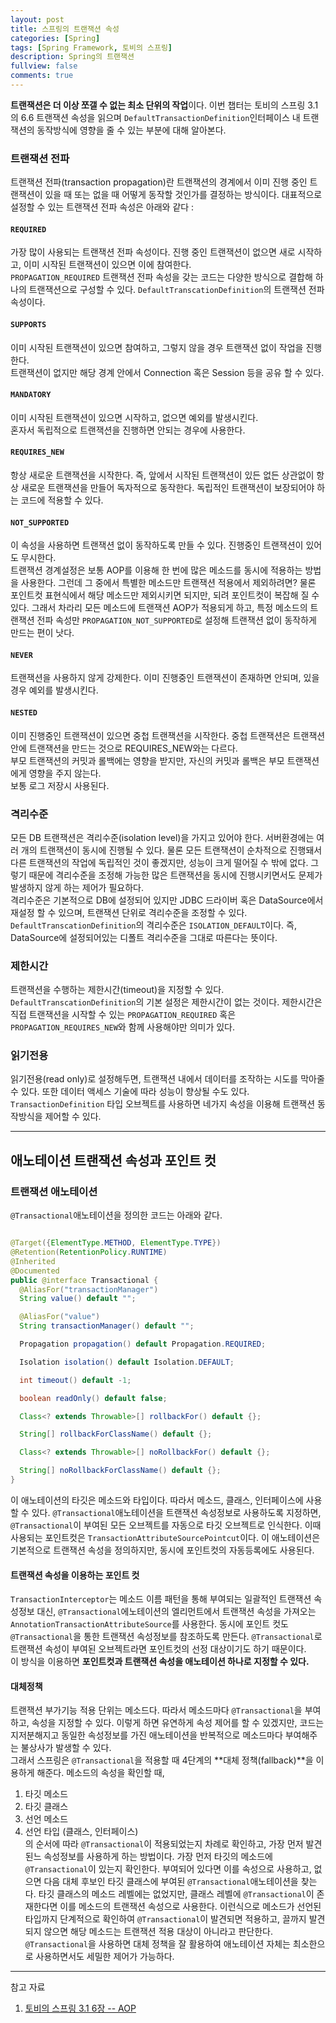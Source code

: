 ```yaml
---
layout: post
title: 스프링의 트랜잭션 속성
categories: [Spring]
tags: [Spring Framework, 토비의 스프링]
description: Spring의 트랜잭션
fullview: false
comments: true
---
```


**트랜잭션은 더 이상 쪼갤 수 없는 최소 단위의 작업**이다. 이번 챕터는 토비의 스프링 3.1의 6.6 트랜잭션 속성을 읽으며 `DefaultTransactionDefinition`인터페이스 내 트랜잭션의 동작방식에 영향을 줄 수 있는 부분에 대해 알아본다.

### 트랜잭션 전파
트랜잭션 전파(transaction propagation)란 트랜잭션의 경계에서 이미 진행 중인 트랜잭션이 있을 때 또는 없을 때 어떻게 동작할 것인가를 결정하는 방식이다. 대표적으로 설정할 수 있는 트랜잭션 전파 속성은 아래와 같다 : 

#### `REQUIRED`   

가장 많이 사용되는 트랜잭션 전파 속성이다. 진행 중인 트랜잭션이 없으면 새로 시작하고, 이미 시작된 트랜잭션이 있으면 이에 참여한다.   
`PROPAGATION_REQUIRED` 트랜잭션 전파 속성을 갖는 코드는 다양한 방식으로 결합해 하나의 트랜잭션으로 구성할 수 있다. `DefaultTranscationDefinition`의 트랜잭션 전파 속성이다.

#### `SUPPORTS`
이미 시작된 트랜잭션이 있으면 참여하고, 그렇지 않을 경우 트랜잭션 없이 작업을 진행한다.  
트랜잭션이 없지만 해당 경계 안에서 Connection 혹은 Session 등을 공유 할 수 있다.

#### `MANDATORY`
이미 시작된 트랜잭션이 있으면 시작하고, 없으면 예외를 발생시킨다.  
혼자서 독립적으로 트랜잭션을 진행하면 안되는 경우에 사용한다.


#### `REQUIRES_NEW`
항상 새로운 트랜잭션을 시작한다. 즉, 앞에서 시작된 트랜잭션이 있든 없든 상관없이 항상 새로운 트랜잭션을 만들어 독자적으로 동작한다. 독립적인 트랜잭션이 보장되어야 하는 코드에 적용할 수 있다.  

#### `NOT_SUPPORTED`
이 속성을 사용하면 트랜잭션 없이 동작하도록 만들 수 있다. 진행중인 트랜잭션이 있어도 무시한다.  
트랜잭션 경계설정은 보통 AOP를 이용해 한 번에 많은 메소드를 동시에 적용하는 방법을 사용한다. 그런데 그 중에서 특별한 메소드만 트랜잭션 적용에서 제외하려면? 물론 포인트컷 표현식에서 해당 메소드만 제외시키면 되지만, 되려 포인트컷이 복잡해 질 수 있다. 그래서 차라리 모든 메소드에 트랜잭션 AOP가 적용되게 하고, 특정 메소드의 트랜잭션 전파 속성만 `PROPAGATION_NOT_SUPPORTED`로 설정해 트랜잭션 없이 동작하게 만드는 편이 낫다.

#### `NEVER`
트랜잭션을 사용하지 않게 강제한다. 이미 진행중인 트랜잭션이 존재하면 안되며, 있을경우 예외를 발생시킨다.

#### `NESTED`
이미 진행중인 트랜잭션이 있으면 중첩 트랜잭션을 시작한다. 중첩 트랜잭션은 트랜잭션 안에 트랜잭션을 만드는 것으로 REQUIRES_NEW와는 다르다.  
부모 트랜잭션의 커밋과 롤백에는 영향을 받지만, 자신의 커밋과 롤백은 부모 트랜잭션에게 영향을 주지 않는다.  
보통 로그 저장시 사용된다.


### 격리수준
모든 DB 트랜잭션은 격리수준(isolation level)을 가지고 있어야 한다. 서버환경에는 여러 개의 트랜잭션이 동시에 진행될 수 있다. 물론 모든 트랜잭션이 순차적으로 진행돼서 다른 트랜잭션의 작업에 독립적인 것이 좋겠지만, 성능이 크게 떨어질 수 밖에 없다. 그렇기 때문에 격리수준을 조정해 가능한 많은 트랜잭션을 동시에 진행시키면서도 문제가 발생하지 않게 하는 제어가 필요하다.   
격리수준은 기본적으로 DB에 설정되어 있지만 JDBC 드라이버 혹은 DataSource에서 재설정 할 수 있으며, 트랜잭션 단위로 격리수준을 조정할 수 있다. `DefaultTranscationDefinition`의 격리수준은 `ISOLATION_DEFAULT`이다. 즉, DataSource에 설정되어있는 디폴트 격리수준을 그대로 따른다는 뜻이다.

### 제한시간
트랜잭션을 수행하는 제한시간(timeout)을 지정할 수 있다. `DefaultTranscationDefinition`의 기본 설정은 제한시간이 없는 것이다. 제한시간은 직접 트랜잭션을 시작할 수 있는 `PROPAGATION_REQUIRED` 혹은 `PROPAGATION_REQUIRES_NEW`와 함께 사용해야만 의미가 있다.

### 읽기전용
읽기전용(read only)로 설정해두면, 트랜잭션 내에서 데이터를 조작하는 시도를 막아줄 수 있다. 또한 데이터 액세스 기술에 따라 성능이 향상될 수도 있다.
`TransactionDefinition` 타입 오브젝트를 사용하면 네가지 속성을 이용해 트랜잭션 동작방식을 제어할 수 있다.


***
## 애노테이션 트랜잭션 속성과 포인트 컷

### 트랜잭션 애노테이션
`@Transactional`애노테이션을 정의한 코드는 아래와 같다. 

```java

@Target({ElementType.METHOD, ElementType.TYPE})
@Retention(RetentionPolicy.RUNTIME)
@Inherited
@Documented
public @interface Transactional {
  @AliasFor("transactionManager")
  String value() default "";

  @AliasFor("value")
  String transactionManager() default "";

  Propagation propagation() default Propagation.REQUIRED;

  Isolation isolation() default Isolation.DEFAULT;

  int timeout() default -1;

  boolean readOnly() default false;

  Class<? extends Throwable>[] rollbackFor() default {};

  String[] rollbackForClassName() default {};

  Class<? extends Throwable>[] noRollbackFor() default {};

  String[] noRollbackForClassName() default {};
}
```

이 애노테이션의 타깃은 메소드와 타입이다. 따라서 메소드, 클래스, 인터페이스에 사용할 수 있다. `@Transactional`애노테이션을 트랜잭션 속성정보로 사용하도록 지정하면, `@Transactional`이 부여된 모든 오브젝트를 자동으로 타깃 오브젝트로 인식한다. 이때 사용되는 포인트컷은 `TransactionAttributeSourcePointcut`이다. 이 애노테이션은 기본적으로 트랜잭션 속성을 정의하지만, 동시에 포인트컷의 자동등록에도 사용된다. 

#### 트랜잭션 속성을 이용하는 포인트 컷
`TransactionInterceptor`는 메소드 이름 패턴을 통해 부여되는 일괄적인 트랜잭션 속성정보 대신, `@Transactional`에노테이션의 엘리먼트에서 트랜잭션 속성을 가져오는 `AnnotationTransactionAttributeSource`를 사용한다. 동시에 포인트 컷도 `@Transactional`을 통한 트랜잭션 속성정보를 참조하도록 만든다. `@Transactional`로 트랜잭션 속성이 부여된 오브젝트라면 포인트컷의 선정 대상이기도 하기 때문이다.  
이 방식을 이용하면 **포인트컷과 트랜잭션 속성을 애노테이션 하나로 지정할 수 있다.**

#### 대체정책
트랜잭션 부가기능 적용 단위는 메소드다. 따라서 메소드마다 `@Transactional`을 부여하고, 속성을 지정할 수 있다. 이렇게 하면 유연하게 속성 제어를 할 수 있겠지만, 코드는 지저분해지고 동일한 속성정보를 가진 애노테이션을 반복적으로 메소드마다 부여해주는 불상사가 발생할 수 있다.  
그래서 스프링은 `@Transactional`을 적용할 때 4단계의 **대체 정책(fallback)**을 이용하게 해준다.  메소드의 속성을 확인할 때,  
1. 타깃 메소드  
2. 타깃 클래스  
3. 선언 메소드  
4. 선언 타입 (클래스, 인터페이스)  
의 순서에 따라 `@Transactional`이 적용되었는지 차례로 확인하고, 가장 먼저 발견된느 속성정보를 사용하게 하는 방법이다.  가장 먼저 타깃의 메소드에 `@Transactional`이 있는지 확인한다. 부여되어 있다면 이를 속성으로 사용하고, 없으면 다음 대체 후보인 타깃 클래스에 부여된 `@Transactional`애노테이션을 찾는다. 타깃 클래스의 메소드 레벨에는 없었지만, 클래스 레벨에 `@Transactional`이 존재한다면 이를 메소드의 트랜잭션 속성으로 사용한다. 이런식으로 메소드가 선언된 타입까지 단계적으로 확인하여 `@Transactional`이 발견되면 적용하고, 끌까지 발견되지 않으면 해당 메소드는 트랜잭션 적용 대상이 아니라고 판단한다.   
`@Transactional`을 사용하면 대체 정책을 잘 활용하여 애노테이션 자체는 최소한으로 사용하면서도 세밀한 제어가 가능하다. 




*** 
참고 자료
1. [토비의 스프링 3.1 6장 -- AOP](http://www.kyobobook.co.kr/product/detailViewKor.laf?mallGb=KOR&ejkGb=KOR&barcode=9788960773431)
